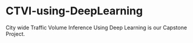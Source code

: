 # CTVI-using-DeepLearning
City wide Traffic Volume Inference Using Deep Learning is our Capstone Project. 

